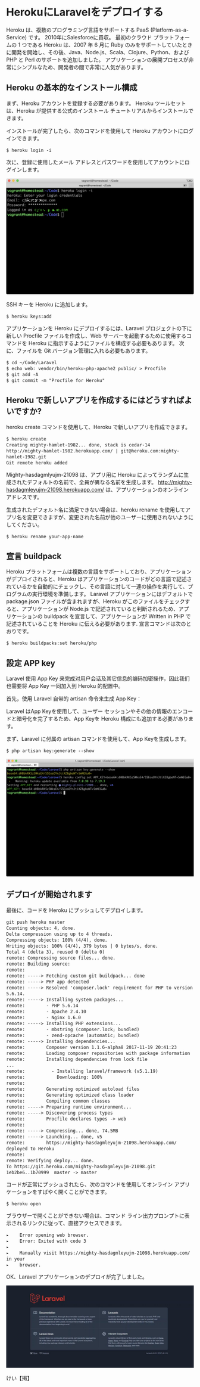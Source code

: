 # HerokuにLaravelをデプロイする

Heroku は、複数のプログラミング言語をサポートする PaaS (Platform-as-a-Service) です。 2010年にSalesforceに買収。 最初のクラウド プラットフォームの 1 つである Heroku は、2007 年 6 月に Ruby のみをサポートしていたときに開発を開始し、その後、Java、Node.js、Scala、Clojure、Python、および PHP と Perl のサポートを追加しました。 アプリケーションの展開プロセスが非常にシンプルなため、開発者の間で非常に人気があります。

## Heroku の基本的なインストール構成

まず、Heroku アカウントを登録する必要があります。 Heroku ツールセットは、Heroku が提供する公式のインストール チュートリアルからインストールできます。

インストールが完了したら、次のコマンドを使用して Heroku アカウントにログインできます。

    $ heroku login -i

次に、登録に使用したメール アドレスとパスワードを使用してアカウントにログインします。

![](./imgs/1_1.png)  

SSH キーを Heroku に追加します。    

    $ heroku keys:add

アプリケーションを Heroku にデプロイするには、Laravel プロジェクトの下に新しい Procfile ファイルを作成し、Web サーバーを起動するために使用するコマンドを Heroku に指示するようにファイルを構成する必要もあります。 次に、ファイルを Git バージョン管理に入れる必要もあります。

    $ cd ~/Code/Laravel
    $ echo web: vendor/bin/heroku-php-apache2 public/ > Procfile
    $ git add -A
    $ git commit -m "Procfile for Heroku"

## Heroku で新しいアプリを作成するにはどうすればよいですか?

heroku create コマンドを使用して、Heroku で新しいアプリを作成できます。

    $ heroku create
    Creating mighty-hamlet-1982... done, stack is cedar-14
    http://mighty-hamlet-1982.herokuapp.com/ | git@heroku.com:mighty-hamlet-1982.git
    Git remote heroku added

Mighty-hasdagmlyujm-21098 は、アプリ用に Heroku によってランダムに生成されたデフォルトの名前で、全員が異なる名前を生成します。 http://mighty-hasdagmleyujm-21098.herokuapp.com/ は、アプリケーションのオンライン アドレスです。

生成されたデフォルト名に満足できない場合は、heroku rename を使用してアプリ名を変更できますが、変更された名前が他のユーザーに使用されないようにしてください。

    $ heroku rename your-app-name

## 宣言 buildpack

Heroku プラットフォームは複数の言語をサポートしており、アプリケーションがデプロイされると、Heroku はアプリケーションのコードがどの言語で記述されているかを自動的にチェックし、その言語に対して一連の操作を実行して、プログラムの実行環境を準備します。 Laravel アプリケーションにはデフォルトで package.json ファイルが含まれますが、Heroku がこのファイルをチェックすると、アプリケーションが Node.js で記述されていると判断されるため、アプリケーションの buildpack を宣言して、アプリケーションが Written in PHP で記述されていることを Heroku に伝える必要があります. 宣言コマンドは次のとおりです。

    $ heroku buildpacks:set heroku/php

## 設定 APP key

Laravel 使用 App Key 来完成对用户会话及其它信息的编码加密操作，因此我们也需要将 App Key 一同加入到 Heroku 的配置中。

首先，使用 Laravel 自带的 artisan 命令来生成 App Key：      

Laravel はApp Keyを使用して、ユーザー セッションやその他の情報のエンコードと暗号化を完了するため、App Keyを Heroku 構成にも追加する必要があります。

まず、Laravel に付属の artisan コマンドを使用して、App Keyを生成します。

    $ php artisan key:generate --show

![](./imgs/1_2.png)  

## デプロイが開始されます

最後に、コードを Heroku にプッシュしてデプロイします。

    git push heroku master
    Counting objects: 4, done.
    Delta compression using up to 4 threads.
    Compressing objects: 100% (4/4), done.
    Writing objects: 100% (4/4), 379 bytes | 0 bytes/s, done.
    Total 4 (delta 3), reused 0 (delta 0)
    remote: Compressing source files... done.
    remote: Building source:
    remote:
    remote: -----> Fetching custom git buildpack... done
    remote: -----> PHP app detected
    remote: -----> Resolved 'composer.lock' requirement for PHP to version 5.6.14.
    remote: -----> Installing system packages...
    remote:        - PHP 5.6.14
    remote:        - Apache 2.4.10
    remote:        - Nginx 1.6.0
    remote: -----> Installing PHP extensions...
    remote:        - mbstring (composer.lock; bundled)
    remote:        - zend-opcache (automatic; bundled)
    remote: -----> Installing dependencies...
    remote:        Composer version 1.1.6-alpha8 2017-11-19 20:41:23
    remote:        Loading composer repositories with package information
    remote:        Installing dependencies from lock file
    ...
    remote:          - Installing laravel/framework (v5.1.19)
    remote:            Downloading: 100%
    remote:
    remote:        Generating optimized autoload files
    remote:        Generating optimized class loader
    remote:        Compiling common classes
    remote: -----> Preparing runtime environment...
    remote: -----> Discovering process types
    remote:        Procfile declares types -> web
    remote:
    remote: -----> Compressing... done, 74.5MB
    remote: -----> Launching... done, v5
    remote:        https://mighty-hasdagmleyujm-21098.herokuapp.com/ deployed to Heroku
    remote:
    remote: Verifying deploy... done.
    To https://git.heroku.com/mighty-hasdagmleyujm-21098.git
    1eb2be6..1b70999  master -> master

コードが正常にプッシュされたら、次のコマンドを使用してオンライン アプリケーションをすばやく開くことができます。

    $ heroku open
ブラウザーで開くことができない場合は、コマンド ライン出力プロンプトに表示されるリンクに従って、直接アクセスできます。

    ▸    Error opening web browser.
    ▸    Error: Exited with code 3
    ▸
    ▸    Manually visit https://mighty-hasdagmleyujm-21098.herokuapp.com/ in your
    ▸    browser.

OK、Laravel アプリケーションのデプロイが完了しました。

![](./imgs/1_4.jpg)  

けい【掲】